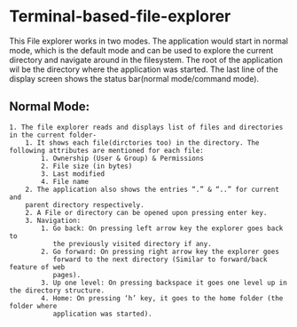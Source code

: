 # Terminal-based-file-explorer
This File explorer works in two modes. The application would start in
normal mode, which is the default mode and can be used to explore the current directory
and navigate around in the filesystem.
The root of the application wil be the directory where the application was
started.
The last line of the display screen shows the status bar(normal mode/command mode).

## Normal Mode:
    1. The file explorer reads and displays list of files and directories in the current folder-
        1. It shows each file(dirctories too) in the directory. The following attributes are mentioned for each file:
            1. Ownership (User & Group) & Permissions
            2. File size (in bytes)
            3. Last modified
            4. File name
        2. The application also shows the entries “.” & “..” for current and
        parent directory respectively.
        2. A File or directory can be opened upon pressing enter key.
        3. Navigation:
            1. Go back: On pressing left arrow key the explorer goes back to
               the previously visited directory if any.
            2. Go forward: On pressing right arrow key the explorer goes
               forward to the next directory (Similar to forward/back feature of web
               pages).
            3. Up one level: On pressing backspace it goes one level up in the directory structure.
            4. Home: On pressing ‘h’ key, it goes to the home folder (the folder where
               application was started).
